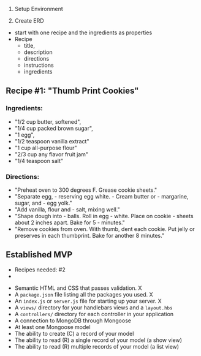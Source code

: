 

1. Setup Environment

2. Create ERD
- start with one recipe and the ingredients as properties
- Recipe
    - title, 
    - description
    - directions
    - instructions
    - ingredients


## Recipe #1: "Thumb Print Cookies"

### Ingredients: 
- "1/2 cup butter, softened",
- "1/4 cup packed brown sugar",
- "1 egg",
- "1/2 teaspoon vanilla extract"
- "1 cup all-purpose flour"
- "2/3 cup any flavor fruit jam"
- "1/4 teaspoon salt"

### Directions: 
- "Preheat oven to 300 degrees F. Grease cookie sheets."
- "Separate egg, - reserving egg white. - Cream butter or - margarine, sugar, and - egg yolk."
- "Add vanilla, flour and - salt, mixing well."
- "Shape dough into - balls. Roll in egg - white. Place on cookie - sheets about 2 inches apart. Bake for 5 - minutes."
- "Remove cookies from oven. With thumb, dent each cookie. Put jelly or preserves in each thumbprint. Bake for another 8 minutes."

## Established MVP

- Recipes needed: #2
- 



* Semantic HTML and CSS that passes validation. X
* A `package.json` file listing all the packages you used. X
* An `index.js` or `server.js` file for starting up your server. X
* A `views/` directory for your handlebars views and a `layout.hbs`
* A `controllers/` directory for each controller in your application
* A connection to MongoDB through Mongoose
* At least one Mongoose model
* The ability to create (C) a record of your model
* The ability to read (R) a single record of your model (a show view)
* The ability to read (R) multiple records of your model (a list view)




